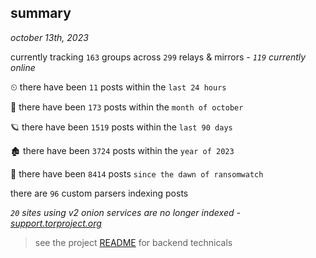 
## summary
_october 13th, 2023_

currently tracking `163` groups across `299` relays & mirrors - _`119` currently online_

⏲ there have been `11` posts within the `last 24 hours`

🦈 there have been `173` posts within the `month of october`

🪐 there have been `1519` posts within the `last 90 days`

🏚 there have been `3724` posts within the `year of 2023`

🦕 there have been `8414` posts `since the dawn of ransomwatch`

there are `96` custom parsers indexing posts

_`20` sites using v2 onion services are no longer indexed - [support.torproject.org](https://support.torproject.org/onionservices/v2-deprecation/)_

> see the project [README](https://github.com/joshhighet/ransomwatch#ransomwatch--) for backend technicals
